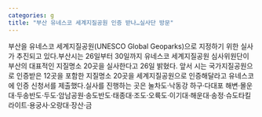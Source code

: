 ```yaml
---
categories: g
title: "부산 유네스코 세계지질공원 인증 받나…실사단 방문"
---
```

부산을 유네스코 세계지질공원(UNESCO Global Geoparks)으로 지정하기 위한 실사가 추진되고 있다.부산시는 26일부터 30일까지 유네스코 세계지질공원 심사위원단이 부산의 대표적인 지질명소 20곳을 실사한다고 26일 밝혔다. 앞서 시는 국가지질공원으로 인증받은 12곳을 포함한 지질명소 20곳을 세계지질공원으로 인증해달라고 유네스코에 인증 신청서를 제출했다.실사를 진행하는 곳은 눌차도·낙동강 하구·다대포 해변·몰운대·두송반도·두도·암남공원·송도반도·태종대·조도·오륙도·이기대·해운대·송정·슈도타킬라이트·용궁사·오랑대·장산·금